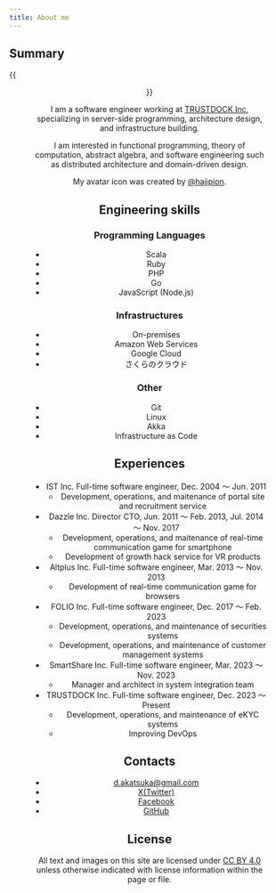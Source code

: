 ```yaml
---
title: About me
---
```


## Summary
{{<figure align=center src="/images/logo.png" width="200" height="200" title="Dai AKatsuka">}}

I am a software engineer working at [TRUSTDOCK Inc](https://biz.trustdock.io/), specializing in server-side programming, architecture design, and infrastructure building. 

I am interested in functional programming, theory of computation, abstract algebra, and software engineering such as distributed architecture and domain-driven design.

My avatar icon was created by [@hajipion](https://twitter.com/hajipion).

## Engineering skills
### Programming Languages
- Scala
- Ruby
- PHP
- Go
- JavaScript (Node.js)

### Infrastructures
- On-premises
- Amazon Web Services
- Google Cloud
- さくらのクラウド

### Other
- Git
- Linux
- Akka
- Infrastructure as Code

## Experiences
- IST Inc. Full-time software engineer, Dec. 2004 ～ Jun. 2011
  - Development, operations, and maitenance of portal site and recruitment service
- Dazzle Inc. Director CTO, Jun. 2011 ～ Feb. 2013, Jul. 2014 ～ Nov. 2017
  - Development, operations, and maitenance of real-time communication game for smartphone
  - Development of growth hack service for VR products
- Altplus Inc. Full-time software engineer, Mar. 2013 ～ Nov. 2013
  - Development of real-time communication game for browsers
- FOLIO Inc. Full-time software engineer, Dec. 2017 ～ Feb. 2023
  - Development, operations, and maintenance of securities systems
  - Development, operations, and maintenance of customer management systems
- SmartShare Inc. Full-time software engineer, Mar. 2023 ～ Nov. 2023
  - Manager and architect in system integration team
- TRUSTDOCK Inc. Full-time software engineer, Dec. 2023 ～ Present
  - Development, operations, and maintenance of eKYC systems
  - Improving DevOps

## Contacts
* [d.akatsuka@gmail.com](mailto:d.akatsuka@gmail.com)
* [X(Twitter)](http://twitter.com/d_akatsuka)
* [Facebook](http://facebook.com/dai.akatsuka)
* [GitHub](http://github.com/dakatsuka)

## License

All text and images on this site are licensed under [CC BY 4.0](https://creativecommons.org/licenses/by/4.0/deed.ja) unless otherwise indicated with license information within the page or file.